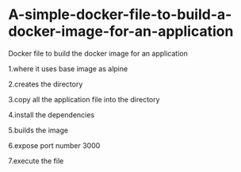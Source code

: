 # A-simple-docker-file-to-build-a-docker-image-for-an-application

Docker file to build the docker image for an application

1.where it uses base image as alpine 

2.creates the directory

3.copy all the application file into the directory

4.install the dependencies

5.builds the image

6.expose port number 3000

7.execute the file
